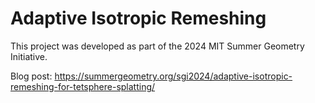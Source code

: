 # Adaptive Isotropic Remeshing

This project was developed as part of the 2024 MIT Summer Geometry Initiative.

Blog post: https://summergeometry.org/sgi2024/adaptive-isotropic-remeshing-for-tetsphere-splatting/
